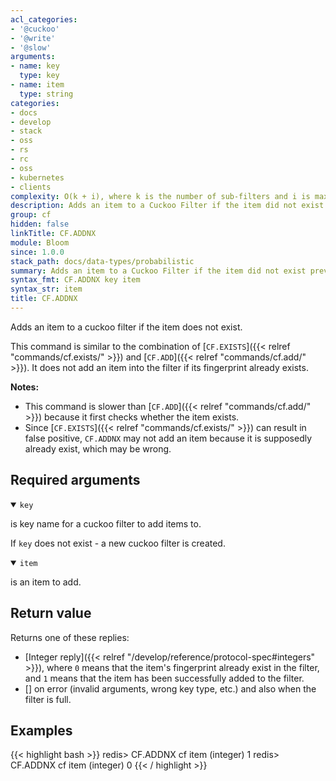 ```yaml
---
acl_categories:
- '@cuckoo'
- '@write'
- '@slow'
arguments:
- name: key
  type: key
- name: item
  type: string
categories:
- docs
- develop
- stack
- oss
- rs
- rc
- oss
- kubernetes
- clients
complexity: O(k + i), where k is the number of sub-filters and i is maxIterations
description: Adds an item to a Cuckoo Filter if the item did not exist previously.
group: cf
hidden: false
linkTitle: CF.ADDNX
module: Bloom
since: 1.0.0
stack_path: docs/data-types/probabilistic
summary: Adds an item to a Cuckoo Filter if the item did not exist previously.
syntax_fmt: CF.ADDNX key item
syntax_str: item
title: CF.ADDNX
---
```

Adds an item to a cuckoo filter if the item does not exist.

This command is similar to the combination of [`CF.EXISTS`]({{< relref "commands/cf.exists/" >}}) and [`CF.ADD`]({{< relref "commands/cf.add/" >}}). It does not add an item into the filter if its fingerprint already exists.

<note><b>Notes:</b>

- This command is slower than [`CF.ADD`]({{< relref "commands/cf.add/" >}}) because it first checks whether the item exists.
- Since [`CF.EXISTS`]({{< relref "commands/cf.exists/" >}}) can result in false positive, `CF.ADDNX` may not add an item because it is supposedly already exist, which may be wrong.

</note>

## Required arguments

<details open><summary><code>key</code></summary>

is key name for a cuckoo filter to add items to.

If `key` does not exist - a new cuckoo filter is created.
</details>

<details open><summary><code>item</code></summary>

is an item to add.
</details>

## Return value

Returns one of these replies:

- [Integer reply]({{< relref "/develop/reference/protocol-spec#integers" >}}), where `0` means that the item's fingerprint already exist in the filter, and `1` means that the item has been successfully added to the filter.
- [] on error (invalid arguments, wrong key type, etc.) and also when the filter is full.

## Examples

{{< highlight bash >}}
redis> CF.ADDNX cf item
(integer) 1
redis> CF.ADDNX cf item
(integer) 0
{{< / highlight >}}
